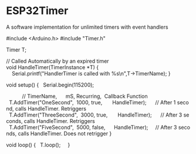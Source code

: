 # ESP32Timer
A software implementation for unlimited timers with event handlers







#include <Arduino.h>
#include "Timer.h"

Timer T;

// Called Automatically by an expired timer
void HandleTimer(TimerInstance *T)
{
    Serial.printf("HandlerTimer is called with %s\n",T->TimerName);
}    

void setup() {
  Serial.begin(115200);

           // TimerName,      mS, Recurring,  Callback Function
  T.AddTimer("OneSecond",  1000, true,       HandleTimer);      // After 1 second, calls HandleTimer. Retriggers
  T.AddTimer("ThreeSecond",  3000, true,       HandleTimer);      // After 3 seconds, calls HandleTimer. Retriggers
  T.AddTimer("FiveSecond",  5000, false,      HandleTimer);     // After 3 seconds, calls HandleTimer. Does not retrigger
}

void loop()
{
  T.loop();    
}

